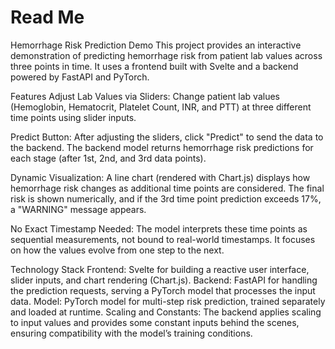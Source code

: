 # Read Me
Hemorrhage Risk Prediction Demo
This project provides an interactive demonstration of predicting hemorrhage risk from patient lab values across three points in time. It uses a frontend built with Svelte and a backend powered by FastAPI and PyTorch.

Features
Adjust Lab Values via Sliders:
Change patient lab values (Hemoglobin, Hematocrit, Platelet Count, INR, and PTT) at three different time points using slider inputs.

Predict Button:
After adjusting the sliders, click "Predict" to send the data to the backend. The backend model returns hemorrhage risk predictions for each stage (after 1st, 2nd, and 3rd data points).

Dynamic Visualization:
A line chart (rendered with Chart.js) displays how hemorrhage risk changes as additional time points are considered. The final risk is shown numerically, and if the 3rd time point prediction exceeds 17%, a "WARNING" message appears.

No Exact Timestamp Needed:
The model interprets these time points as sequential measurements, not bound to real-world timestamps. It focuses on how the values evolve from one step to the next.

Technology Stack
Frontend: Svelte for building a reactive user interface, slider inputs, and chart rendering (Chart.js).
Backend: FastAPI for handling the prediction requests, serving a PyTorch model that processes the input data.
Model: PyTorch model for multi-step risk prediction, trained separately and loaded at runtime.
Scaling and Constants: The backend applies scaling to input values and provides some constant inputs behind the scenes, ensuring compatibility with the model’s training conditions.
